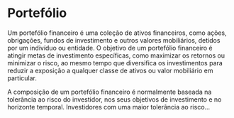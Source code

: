 # Portefólio

Um portefólio financeiro é uma coleção de ativos financeiros, como ações, obrigações, fundos de investimento e outros valores mobiliários, detidos por um indivíduo ou entidade. O objetivo de um portefólio financeiro é atingir metas de investimento específicas, como maximizar os retornos ou minimizar o risco, ao mesmo tempo que diversifica os investimentos para reduzir a exposição a qualquer classe de ativos ou valor mobiliário em particular.

A composição de um portefólio financeiro é normalmente baseada na tolerância ao risco do investidor, nos seus objetivos de investimento e no horizonte temporal. Investidores com uma maior tolerância ao risco...
